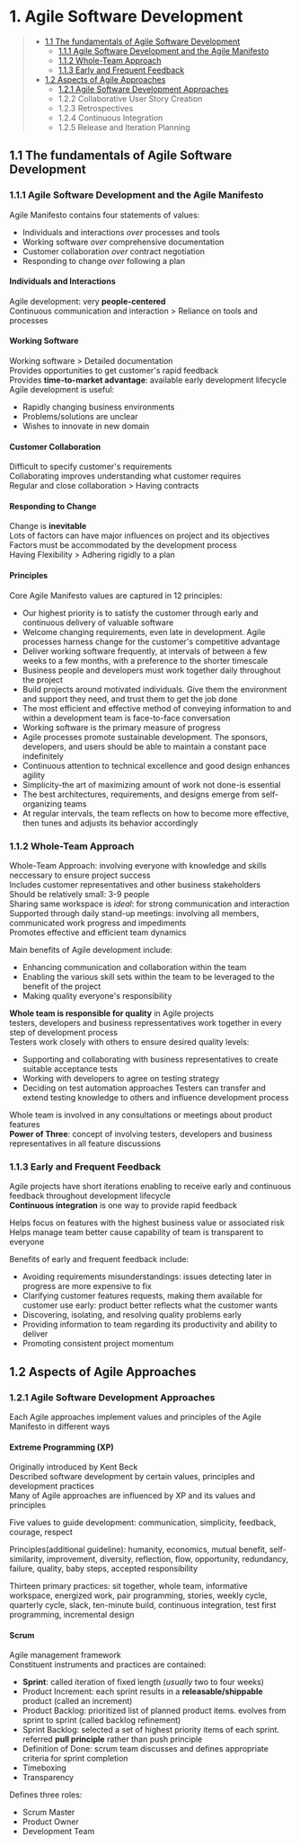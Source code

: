 # 1. Agile Software Development

> - [1.1 The fundamentals of Agile Software Development](#11-the-fundamentals-of-agile-software-development)
>    - [1.1.1 Agile Software Development and the Agile Manifesto](#111-agile-software-development-and-the-agile-manifesto)
>    - [1.1.2 Whole-Team Approach](#112-whole-team-approach)
>    - [1.1.3 Early and Frequent Feedback](#113-early-and-frequent-feedback)
> - [1.2 Aspects of Agile Approaches](#12-aspects-of-agile-approaches)
>    - [1.2.1 Agile Software Development Approaches](#121-agile-software-development-approaches)
>    - 1.2.2 Collaborative User Story Creation
>    - 1.2.3 Retrospectives
>    - 1.2.4 Continuous Integration
>    - 1.2.5 Release and Iteration Planning


## 1.1 The fundamentals of Agile Software Development

### 1.1.1 Agile Software Development and the Agile Manifesto

Agile Manifesto contains four statements of values:  
- Individuals and interactions *over* processes and tools
- Working software *over* comprehensive documentation
- Customer collaboration *over* contract negotiation
- Responding to change *over* following a plan

#### Individuals and Interactions

Agile development: very **people-centered**  
Continuous communication and interaction > Reliance on tools and processes

#### Working Software

Working software > Detailed documentation  
Provides opportunities to get customer's rapid feedback  
Provides **time-to-market advantage**: available early development lifecycle  
Agile development is useful:  
- Rapidly changing business environments
- Problems/solutions are unclear
- Wishes to innovate in new domain

#### Customer Collaboration

Difficult to specify customer's requirements  
Collaborating improves understanding what customer requires  
Regular and close collaboration > Having contracts

#### Responding to Change

Change is **inevitable**  
Lots of factors can have major influences on project and its objectives  
Factors must be accommodated by the development process  
Having Flexibility > Adhering rigidly to a plan

#### Principles

Core Agile Manifesto values are captured in 12 principles:  
- Our highest priority is to satisfy the customer through early and continuous delivery of valuable software
- Welcome changing requirements, even late in development. Agile processes harness change for the customer's competitive advantage
- Deliver working software frequently, at intervals of between a few weeks to a few months, with a preference to the shorter timescale
- Business people and developers must work together daily throughout the project
- Build projects around motivated individuals. Give them the environment and support they need, and trust them to get the job done
- The most efficient and effective method of conveying information to and within a development team is face-to-face conversation
- Working software is the primary measure of progress
- Agile processes promote sustainable development. The sponsors, developers, and users should be able to maintain a constant pace indefinitely
- Continuous attention to technical excellence and good design enhances agility
- Simplicity-the art of maximizing amount of work not done-is essential
- The best architectures, requirements, and designs emerge from self-organizing teams
- At regular intervals, the team reflects on how to become more effective, then tunes and adjusts its behavior accordingly


### 1.1.2 Whole-Team Approach

Whole-Team Approach: involving everyone with knowledge and skills neccessary to ensure project success  
Includes customer representatives and other business stakeholders  
Should be relatively small: 3-9 people  
Sharing same workspace is *ideal*: for strong communication and interaction  
Supported through daily stand-up meetings: involving all members, communicated work progress and impediments  
Promotes effective and efficient team dynamics  

Main benefits of Agile development include:  
- Enhancing communication and collaboration within the team
- Enabling the various skill sets within the team to be leveraged to the benefit of the project
- Making quality everyone's responsibility

**Whole team is responsible for quality** in Agile projects  
testers, developers and business repressentatives work together in every step of development process  
Testers work closely with others to ensure desired quality levels:  
- Supporting and collaborating with business representatives to create suitable acceptance tests
- Working with developers to agree on testing strategy
- Deciding on test automation approaches
Testers can transfer and extend testing knowledge to others and influence development process  

Whole team is involved in any consultations or meetings about product features  
**Power of Three**: concept of involving testers, developers and business representatives in all feature discussions  


### 1.1.3 Early and Frequent Feedback

Agile projects have short iterations enabling to receive early and continuous feedback throughout development lifecycle  
**Continuous integration** is one way to provide rapid feedback  

Helps focus on features with the highest business value or associated risk  
Helps manage team better cause capability of team is transparent to everyone  

Benefits of early and frequent feedback include:  
- Avoiding requirements misunderstandings: issues detecting later in progress are more expensive to fix
- Clarifying customer features requests, making them available for customer use early: product better reflects what the customer wants
- Discovering, isolating, and resolving quality problems early
- Providing information to team regarding its productivity and ability to deliver
- Promoting consistent project momentum


## 1.2 Aspects of Agile Approaches

### 1.2.1 Agile Software Development Approaches

Each Agile approaches implement values and principles of the Agile Manifesto in different ways  

#### Extreme Programming (XP)

Originally introduced by Kent Beck  
Described software development by certain values, principles and development practices  
Many of Agile approaches are influenced by XP and its values and principles  

Five values to guide development: communication, simplicity, feedback, courage, respect  

Principles(additional guideline): humanity, economics, mutual benefit, self-similarity, improvement, diversity, reflection, flow, opportunity, redundancy, failure, quality, baby steps, accepted responsibility  

Thirteen primary practices: sit together, whole team, informative workspace, energized work, pair programming, stories, weekly cycle, quarterly cycle, slack, ten-minute build, continuous integration, test first programming, incremental design  

#### Scrum

Agile management framework  
Constituent instruments and practices are contained:  
- **Sprint**: called iteration of fixed length (*usually* two to four weeks)
- Product Increment: each sprint results in a **releasable/shippable** product (called an increment)
- Product Backlog: prioritized list of planned product items. evolves from sprint to sprint (called backlog refinement)
- Sprint Backlog: selected a set of highest priority items of each sprint. referred **pull principle** rather than push principle
- Definition of Done: scrum team discusses and defines appropriate criteria for sprint completion
- Timeboxing
- Transparency

Defines three roles:
- Scrum Master
- Product Owner
- Development Team
